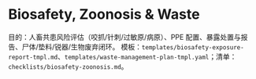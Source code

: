 # Biosafety, Zoonosis & Waste

目的：人畜共患风险评估（咬抓/针刺/过敏原/病原）、PPE 配置、暴露处置与报告、尸体/垫料/锐器/生物废弃闭环。
模板：`templates/biosafety-exposure-report-tmpl.md`、`templates/waste-management-plan-tmpl.yaml`；清单：`checklists/biosafety-zoonosis.md`。
